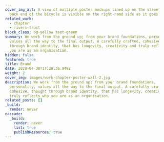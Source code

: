 ```yaml
---
cover_img_alt: A view of multiple poster mockups lined up on the street. The
  back end of the bicycle is visible on the right-hand side as it goes past.
related_work:
  - chapter
  - rivers-trust
block_class: bg-yellow text-green
summary: We work from the ground up; from your brand foundations, personality,
  values all the way to the final output. A carefully crafted, cohesive, thought
  through brand identity, that has longevity, creativity and truly reflects who
  you are as an organisation.
hidden: false
featured: true
title: Brand
date: 2020-04-30T17:28:36.948Z
weight: 2
cover_img: images/work-chapter-poster-wall-2.jpg
description: We work from the ground up; from your brand foundations,
  personality, values all the way to the final output. A carefully crafted,
  cohesive, thought through brand identity, that has longevity, creativity and
  truly reflects who you are as an organisation.
related_posts: []
_build:
  render: never
cascade:
  _build:
    render: never
    list: true
    publishResources: true
---
```

